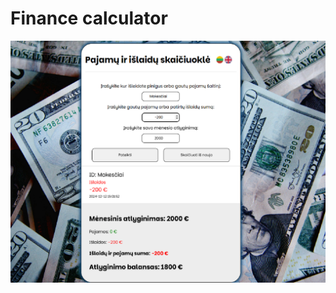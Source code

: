 # Finance calculator

![Finansų skaičiuotuvas](https://github.com/VeronikaSindeikyte/JS-DOM/blob/main/js-finansai/calculator-screenshot(lt).png)
